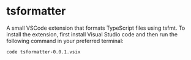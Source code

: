 # tsformatter

A small VSCode extension that formats TypeScript files using tsfmt. To install the extension, first install Visual Studio code and then run the following command in your preferred terminal:

```bash
code tsformatter-0.0.1.vsix
```
